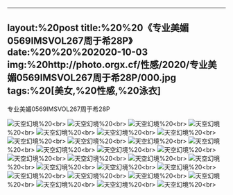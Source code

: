 ﻿---
layout:%20post
title:%20%20《专业美媚0569IMSVOL267周于希28P》
date:%20%20%202020-10-03
img:%20http://photo.orgx.cf/性感/2020/专业美媚0569IMSVOL267周于希28P/000.jpg
tags:%20[美女,%20性感,%20泳衣]
---

专业美媚0569IMSVOL267周于希28P



![天空幻境](http://photo.orgx.cf/性感/2020/专业美媚0569IMSVOL267周于希28P/001.jpg%20''天空幻境'')%20<br>
![天空幻境](http://photo.orgx.cf/性感/2020/专业美媚0569IMSVOL267周于希28P/002.jpg%20''天空幻境'')%20<br>
![天空幻境](http://photo.orgx.cf/性感/2020/专业美媚0569IMSVOL267周于希28P/003.jpg%20''天空幻境'')%20<br>
![天空幻境](http://photo.orgx.cf/性感/2020/专业美媚0569IMSVOL267周于希28P/004.jpg%20''天空幻境'')%20<br>
![天空幻境](http://photo.orgx.cf/性感/2020/专业美媚0569IMSVOL267周于希28P/005.jpg%20''天空幻境'')%20<br>
![天空幻境](http://photo.orgx.cf/性感/2020/专业美媚0569IMSVOL267周于希28P/006.jpg%20''天空幻境'')%20<br>
![天空幻境](http://photo.orgx.cf/性感/2020/专业美媚0569IMSVOL267周于希28P/007.jpg%20''天空幻境'')%20<br>
![天空幻境](http://photo.orgx.cf/性感/2020/专业美媚0569IMSVOL267周于希28P/008.jpg%20''天空幻境'')%20<br>
![天空幻境](http://photo.orgx.cf/性感/2020/专业美媚0569IMSVOL267周于希28P/009.jpg%20''天空幻境'')%20<br>
![天空幻境](http://photo.orgx.cf/性感/2020/专业美媚0569IMSVOL267周于希28P/010.jpg%20''天空幻境'')%20<br>
![天空幻境](http://photo.orgx.cf/性感/2020/专业美媚0569IMSVOL267周于希28P/011.jpg%20''天空幻境'')%20<br>
![天空幻境](http://photo.orgx.cf/性感/2020/专业美媚0569IMSVOL267周于希28P/012.jpg%20''天空幻境'')%20<br>
![天空幻境](http://photo.orgx.cf/性感/2020/专业美媚0569IMSVOL267周于希28P/013.jpg%20''天空幻境'')%20<br>
![天空幻境](http://photo.orgx.cf/性感/2020/专业美媚0569IMSVOL267周于希28P/014.jpg%20''天空幻境'')%20<br>
![天空幻境](http://photo.orgx.cf/性感/2020/专业美媚0569IMSVOL267周于希28P/015.jpg%20''天空幻境'')%20<br>
![天空幻境](http://photo.orgx.cf/性感/2020/专业美媚0569IMSVOL267周于希28P/016.jpg%20''天空幻境'')%20<br>
![天空幻境](http://photo.orgx.cf/性感/2020/专业美媚0569IMSVOL267周于希28P/017.jpg%20''天空幻境'')%20<br>
![天空幻境](http://photo.orgx.cf/性感/2020/专业美媚0569IMSVOL267周于希28P/018.jpg%20''天空幻境'')%20<br>
![天空幻境](http://photo.orgx.cf/性感/2020/专业美媚0569IMSVOL267周于希28P/019.jpg%20''天空幻境'')%20<br>
![天空幻境](http://photo.orgx.cf/性感/2020/专业美媚0569IMSVOL267周于希28P/020.jpg%20''天空幻境'')%20<br>
![天空幻境](http://photo.orgx.cf/性感/2020/专业美媚0569IMSVOL267周于希28P/021.jpg%20''天空幻境'')%20<br>
![天空幻境](http://photo.orgx.cf/性感/2020/专业美媚0569IMSVOL267周于希28P/022.jpg%20''天空幻境'')%20<br>
![天空幻境](http://photo.orgx.cf/性感/2020/专业美媚0569IMSVOL267周于希28P/023.jpg%20''天空幻境'')%20<br>
![天空幻境](http://photo.orgx.cf/性感/2020/专业美媚0569IMSVOL267周于希28P/024.jpg%20''天空幻境'')%20<br>
![天空幻境](http://photo.orgx.cf/性感/2020/专业美媚0569IMSVOL267周于希28P/025.jpg%20''天空幻境'')%20<br>
![天空幻境](http://photo.orgx.cf/性感/2020/专业美媚0569IMSVOL267周于希28P/026.jpg%20''天空幻境'')%20<br>
![天空幻境](http://photo.orgx.cf/性感/2020/专业美媚0569IMSVOL267周于希28P/027.jpg%20''天空幻境'')%20<br>
![天空幻境](http://photo.orgx.cf/性感/2020/专业美媚0569IMSVOL267周于希28P/028.jpg%20''天空幻境'')%20<br>